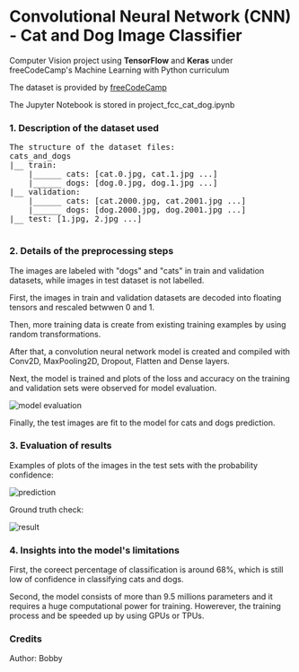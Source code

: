 # Convolutional Neural Network (CNN) - Cat and Dog Image Classifier
Computer Vision project using **TensorFlow** and **Keras** under freeCodeCamp's Machine Learning with Python curriculum

The dataset is provided by [freeCodeCamp](https://cdn.freecodecamp.org/project-data/cats-and-dogs/cats_and_dogs.zip)

The Jupyter Notebook is stored in project_fcc_cat_dog.ipynb


### 1. Description of the dataset used

<pre>
The structure of the dataset files:
cats_and_dogs
|__ train:
    |______ cats: [cat.0.jpg, cat.1.jpg ...]
    |______ dogs: [dog.0.jpg, dog.1.jpg ...]
|__ validation:
    |______ cats: [cat.2000.jpg, cat.2001.jpg ...]
    |______ dogs: [dog.2000.jpg, dog.2001.jpg ...]
|__ test: [1.jpg, 2.jpg ...]<br>
</pre>

### 2. Details of the preprocessing steps

The images are labeled with "dogs" and "cats" in train and validation datasets, while images in test dataset is not labelled.

First, the images in train and validation datasets are decoded into floating tensors and rescaled betwwen 0 and 1.

Then, more training data is create from existing training examples by using random transformations.

After that, a convolution neural network model is created and compiled with Conv2D, MaxPooling2D, Dropout, Flatten and Dense layers.

Next, the model is trained and plots of the loss and accuracy on the training and validation sets were observed for model evaluation.

![model evaluation](https://github.com/user-attachments/assets/11b5de5b-8220-4084-b1e1-b407cbebcf23)

Finally, the test images are fit to the model for cats and dogs prediction.
  
### 3. Evaluation of results

Examples of plots of the images in the test sets with the probability confidence:

![prediction](https://github.com/user-attachments/assets/067c1d77-80d5-4303-b00d-124438555005)

Ground truth check:

![result](https://github.com/user-attachments/assets/f05a824a-966a-418f-9c72-61f687426c75)

  
### 4. Insights into the model's limitations

First, the coreect percentage of classification is around 68%, which is still low of confidence in classifying cats and dogs.

Second, the model consists of more than 9.5 millions parameters and it requires a huge computational power for training. Howerever, the training process and be speeded up by using GPUs or TPUs.

  
### Credits 

Author: Bobby
